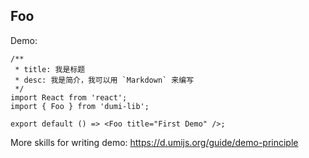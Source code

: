 
## Foo

Demo:

```tsx
/**
 * title: 我是标题
 * desc: 我是简介，我可以用 `Markdown` 来编写
 */
import React from 'react';
import { Foo } from 'dumi-lib';

export default () => <Foo title="First Demo" />;
```

More skills for writing demo: https://d.umijs.org/guide/demo-principle
